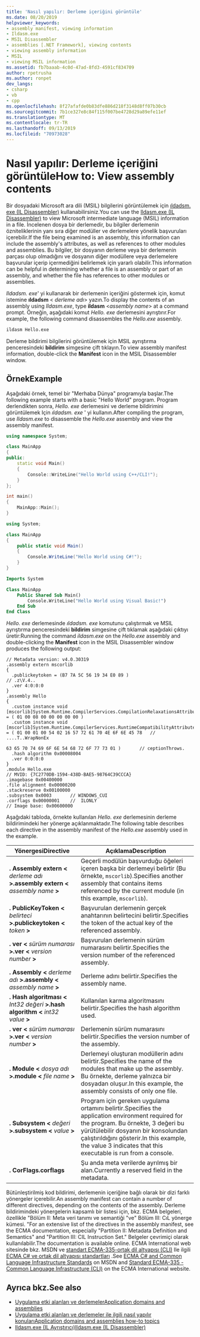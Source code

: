 ```yaml
---
title: 'Nasıl yapılır: Derleme içeriğini görüntüle'
ms.date: 08/20/2019
helpviewer_keywords:
- assembly manifest, viewing information
- Ildasm.exe
- MSIL Disassembler
- assemblies [.NET Framework], viewing contents
- viewing assembly information
- MSIL
- viewing MSIL information
ms.assetid: fb7baaab-4c0d-47ad-8fd3-4591cf834709
author: rpetrusha
ms.author: ronpet
dev_langs:
- csharp
- vb
- cpp
ms.openlocfilehash: 8f27afafde0b83dfe886d218f3148d8ff07b30cb
ms.sourcegitcommit: 7b1ce327e8c84f115f007be4728d29a89efe11ef
ms.translationtype: MT
ms.contentlocale: tr-TR
ms.lasthandoff: 09/13/2019
ms.locfileid: "70973028"
---
```

# <a name="how-to-view-assembly-contents"></a><span data-ttu-id="73f99-102">Nasıl yapılır: Derleme içeriğini görüntüle</span><span class="sxs-lookup"><span data-stu-id="73f99-102">How to: View assembly contents</span></span>
<span data-ttu-id="73f99-103">Bir dosyadaki Microsoft ara dili (MSIL) bilgilerini görüntülemek için [ıldadsm. exe (IL Disassembler)](../../framework/tools/ildasm-exe-il-disassembler.md) kullanabilirsiniz.</span><span class="sxs-lookup"><span data-stu-id="73f99-103">You can use the [Ildasm.exe (IL Disassembler)](../../framework/tools/ildasm-exe-il-disassembler.md) to view Microsoft intermediate language (MSIL) information in a file.</span></span> <span data-ttu-id="73f99-104">İncelenen dosya bir derlemedir, bu bilgiler derlemenin özniteliklerinin yanı sıra diğer modüller ve derlemelere yönelik başvuruları içerebilir.</span><span class="sxs-lookup"><span data-stu-id="73f99-104">If the file being examined is an assembly, this information can include the assembly's attributes, as well as references to other modules and assemblies.</span></span> <span data-ttu-id="73f99-105">Bu bilgiler, bir dosyanın derleme veya bir derlemenin parçası olup olmadığını ve dosyanın diğer modüllere veya derlemelere başvurular içerip içermediğini belirlemek için yararlı olabilir.</span><span class="sxs-lookup"><span data-stu-id="73f99-105">This information can be helpful in determining whether a file is an assembly or part of an assembly, and whether the file has references to other modules or assemblies.</span></span>  
  
<span data-ttu-id="73f99-106">*Ildadsm. exe*' yi kullanarak bir derlemenin içeriğini göstermek için, komut istemine **ıldadsm** \< *derleme adı*> yazın.</span><span class="sxs-lookup"><span data-stu-id="73f99-106">To display the contents of an assembly using *Ildasm.exe*, type **ildasm** \<*assembly name*> at a command prompt.</span></span> <span data-ttu-id="73f99-107">Örneğin, aşağıdaki komut *Hello. exe* derlemesini ayrıştırır.</span><span class="sxs-lookup"><span data-stu-id="73f99-107">For example, the following command disassembles the *Hello.exe* assembly.</span></span>  

```cmd
ildasm Hello.exe  
```  

<span data-ttu-id="73f99-108">Derleme bildirimi bilgilerini görüntülemek için MSIL ayrıştırma penceresindeki **bildirim** simgesine çift tıklayın.</span><span class="sxs-lookup"><span data-stu-id="73f99-108">To view assembly manifest information, double-click the **Manifest** icon in the MSIL Disassembler window.</span></span>  
  
## <a name="example"></a><span data-ttu-id="73f99-109">Örnek</span><span class="sxs-lookup"><span data-stu-id="73f99-109">Example</span></span>  
<span data-ttu-id="73f99-110">Aşağıdaki örnek, temel bir "Merhaba Dünya" programıyla başlar.</span><span class="sxs-lookup"><span data-stu-id="73f99-110">The following example starts with a basic "Hello World" program.</span></span> <span data-ttu-id="73f99-111">Program derlendikten sonra, *Hello. exe* derlemesini ve derleme bildirimini görüntülemek Için *ıldadsm. exe* ' yi kullanın.</span><span class="sxs-lookup"><span data-stu-id="73f99-111">After compiling the program, use *Ildasm.exe* to disassemble the *Hello.exe* assembly and view the assembly manifest.</span></span>  

```cpp
using namespace System;

class MainApp
{
public:
    static void Main()
    {
        Console::WriteLine("Hello World using C++/CLI!");
    }
};

int main()
{
    MainApp::Main();
}
```

```csharp
using System;

class MainApp
{
    public static void Main()
    {
        Console.WriteLine("Hello World using C#!");
    }
}
```

```vb
Imports System

Class MainApp
    Public Shared Sub Main()
        Console.WriteLine("Hello World using Visual Basic!")
    End Sub
End Class
```

<span data-ttu-id="73f99-112">*Hello. exe* derlemesinde *ıldadsm. exe* komutunu çalıştırmak ve MSIL ayrıştırma penceresindeki **bildirim** simgesine çift tıklamak aşağıdaki çıktıyı üretir:</span><span class="sxs-lookup"><span data-stu-id="73f99-112">Running the command *ildasm.exe* on the *Hello.exe* assembly and double-clicking the **Manifest** icon in the MSIL Disassembler window produces the following output:</span></span>  

```output
// Metadata version: v4.0.30319  
.assembly extern mscorlib  
{  
  .publickeytoken = (B7 7A 5C 56 19 34 E0 89 )                         // .z\V.4..  
  .ver 4:0:0:0  
}  
.assembly Hello  
{  
  .custom instance void [mscorlib]System.Runtime.CompilerServices.CompilationRelaxationsAttribute::.ctor(int32) = ( 01 00 08 00 00 00 00 00 )   
  .custom instance void [mscorlib]System.Runtime.CompilerServices.RuntimeCompatibilityAttribute::.ctor() = ( 01 00 01 00 54 02 16 57 72 61 70 4E 6F 6E 45 78   // ....T..WrapNonEx  
                                                                                                             63 65 70 74 69 6F 6E 54 68 72 6F 77 73 01 )       // ceptionThrows.  
  .hash algorithm 0x00008004  
  .ver 0:0:0:0  
}  
.module Hello.exe  
// MVID: {7C2770DB-1594-438D-BAE5-98764C39CCCA}  
.imagebase 0x00400000  
.file alignment 0x00000200  
.stackreserve 0x00100000  
.subsystem 0x0003       // WINDOWS_CUI  
.corflags 0x00000001    //  ILONLY  
// Image base: 0x00600000  
```  
  
 <span data-ttu-id="73f99-113">Aşağıdaki tabloda, örnekte kullanılan *Hello. exe* derlemesinin derleme bildirimindeki her yönerge açıklanmaktadır.</span><span class="sxs-lookup"><span data-stu-id="73f99-113">The following table describes each directive in the assembly manifest of the *Hello.exe* assembly used in the example.</span></span>  
  
|<span data-ttu-id="73f99-114">Yönergesi</span><span class="sxs-lookup"><span data-stu-id="73f99-114">Directive</span></span>|<span data-ttu-id="73f99-115">Açıklama</span><span class="sxs-lookup"><span data-stu-id="73f99-115">Description</span></span>|  
|---------------|-----------------|  
|<span data-ttu-id="73f99-116">**. Assembly extern \<**  *derleme adı* **>**</span><span class="sxs-lookup"><span data-stu-id="73f99-116">**.assembly extern \<** *assembly name* **>**</span></span>|<span data-ttu-id="73f99-117">Geçerli modülün başvurduğu öğeleri içeren başka bir derlemeyi belirtir (Bu örnekte, `mscorlib`).</span><span class="sxs-lookup"><span data-stu-id="73f99-117">Specifies another assembly that contains items referenced by the current module (in this example, `mscorlib`).</span></span>|  
|<span data-ttu-id="73f99-118">**. PublicKeyToken \<**  *belirteci* **>**</span><span class="sxs-lookup"><span data-stu-id="73f99-118">**.publickeytoken \<** *token* **>**</span></span>|<span data-ttu-id="73f99-119">Başvurulan derlemenin gerçek anahtarının belirtecini belirtir.</span><span class="sxs-lookup"><span data-stu-id="73f99-119">Specifies the token of the actual key of the referenced assembly.</span></span>|  
|<span data-ttu-id="73f99-120">**. ver \<**  *sürüm numarası* **>**</span><span class="sxs-lookup"><span data-stu-id="73f99-120">**.ver \<** *version number* **>**</span></span>|<span data-ttu-id="73f99-121">Başvurulan derlemenin sürüm numarasını belirtir.</span><span class="sxs-lookup"><span data-stu-id="73f99-121">Specifies the version number of the referenced assembly.</span></span>|  
|<span data-ttu-id="73f99-122">**. Assembly \<**  *derleme adı* **>**</span><span class="sxs-lookup"><span data-stu-id="73f99-122">**.assembly \<** *assembly name* **>**</span></span>|<span data-ttu-id="73f99-123">Derleme adını belirtir.</span><span class="sxs-lookup"><span data-stu-id="73f99-123">Specifies the assembly name.</span></span>|  
|<span data-ttu-id="73f99-124">**. Hash algoritması \<**  *Int32 değeri* **>**</span><span class="sxs-lookup"><span data-stu-id="73f99-124">**.hash algorithm \<** *int32 value* **>**</span></span>|<span data-ttu-id="73f99-125">Kullanılan karma algoritmasını belirtir.</span><span class="sxs-lookup"><span data-stu-id="73f99-125">Specifies the hash algorithm used.</span></span>|  
|<span data-ttu-id="73f99-126">**. ver \<**  *sürüm numarası* **>**</span><span class="sxs-lookup"><span data-stu-id="73f99-126">**.ver \<** *version number* **>**</span></span>|<span data-ttu-id="73f99-127">Derlemenin sürüm numarasını belirtir.</span><span class="sxs-lookup"><span data-stu-id="73f99-127">Specifies the version number of the assembly.</span></span>|  
|<span data-ttu-id="73f99-128">**. Module \<**  *dosya adı* **>**</span><span class="sxs-lookup"><span data-stu-id="73f99-128">**.module \<** *file name* **>**</span></span>|<span data-ttu-id="73f99-129">Derlemeyi oluşturan modüllerin adını belirtir.</span><span class="sxs-lookup"><span data-stu-id="73f99-129">Specifies the name of the modules that make up the assembly.</span></span> <span data-ttu-id="73f99-130">Bu örnekte, derleme yalnızca bir dosyadan oluşur.</span><span class="sxs-lookup"><span data-stu-id="73f99-130">In this example, the assembly consists of only one file.</span></span>|  
|<span data-ttu-id="73f99-131">**. Subsystem \<**  *değeri* **>**</span><span class="sxs-lookup"><span data-stu-id="73f99-131">**.subsystem \<** *value* **>**</span></span>|<span data-ttu-id="73f99-132">Program için gereken uygulama ortamını belirtir.</span><span class="sxs-lookup"><span data-stu-id="73f99-132">Specifies the application environment required for the program.</span></span> <span data-ttu-id="73f99-133">Bu örnekte, 3 değeri bu yürütülebilir dosyanın bir konsolundan çalıştırıldığını gösterir.</span><span class="sxs-lookup"><span data-stu-id="73f99-133">In this example, the value 3 indicates that this executable is run from a console.</span></span>|  
|<span data-ttu-id="73f99-134">**. CorFlags**</span><span class="sxs-lookup"><span data-stu-id="73f99-134">**.corflags**</span></span>|<span data-ttu-id="73f99-135">Şu anda meta verilerde ayrılmış bir alan.</span><span class="sxs-lookup"><span data-stu-id="73f99-135">Currently a reserved field in the metadata.</span></span>|  
  
 <span data-ttu-id="73f99-136">Bütünleştirilmiş kod bildirimi, derlemenin içeriğine bağlı olarak bir dizi farklı yönergeler içerebilir.</span><span class="sxs-lookup"><span data-stu-id="73f99-136">An assembly manifest can contain a number of different directives, depending on the contents of the assembly.</span></span> <span data-ttu-id="73f99-137">Derleme bildirimindeki yönergelerin kapsamlı bir listesi için, bkz. ECMA belgeleri, özellikle "Bölüm II: Meta veri tanımı ve semantiği "ve" Bölüm III: CıL yönerge kümesi. "</span><span class="sxs-lookup"><span data-stu-id="73f99-137">For an extensive list of the directives in the assembly manifest, see the ECMA documentation, especially "Partition II: Metadata Definition and Semantics" and "Partition III: CIL Instruction Set."</span></span> <span data-ttu-id="73f99-138">Belgeler çevrimiçi olarak kullanılabilir.</span><span class="sxs-lookup"><span data-stu-id="73f99-138">The documentation is available online.</span></span> <span data-ttu-id="73f99-139">ECMA International web sitesinde bkz. MSDN ve [standart ECMA-335-ortak dil altyapısı (CLI)](https://go.microsoft.com/fwlink/?LinkID=65552) Ile ilgili [ECMA C# ve ortak dil altyapısı standartları](https://go.microsoft.com/fwlink/?LinkID=99212) .</span><span class="sxs-lookup"><span data-stu-id="73f99-139">See [ECMA C# and Common Language Infrastructure Standards](https://go.microsoft.com/fwlink/?LinkID=99212) on MSDN and [Standard ECMA-335 - Common Language Infrastructure (CLI)](https://go.microsoft.com/fwlink/?LinkID=65552) on the ECMA International website.</span></span>  
  
## <a name="see-also"></a><span data-ttu-id="73f99-140">Ayrıca bkz.</span><span class="sxs-lookup"><span data-stu-id="73f99-140">See also</span></span>

- [<span data-ttu-id="73f99-141">Uygulama etki alanları ve derlemeler</span><span class="sxs-lookup"><span data-stu-id="73f99-141">Application domains and assemblies</span></span>](../../framework/app-domains/application-domains.md#application-domains-and-assemblies)
- [<span data-ttu-id="73f99-142">Uygulama etki alanları ve derlemeler ile ilgili nasıl yapılır konuları</span><span class="sxs-lookup"><span data-stu-id="73f99-142">Application domains and assemblies how-to topics</span></span>](../../framework/app-domains/application-domains-and-assemblies-how-to-topics.md)
- [<span data-ttu-id="73f99-143">Ildasm.exe (IL Ayrıştırıcı)</span><span class="sxs-lookup"><span data-stu-id="73f99-143">Ildasm.exe (IL Disassembler)</span></span>](../../framework/tools/ildasm-exe-il-disassembler.md)
